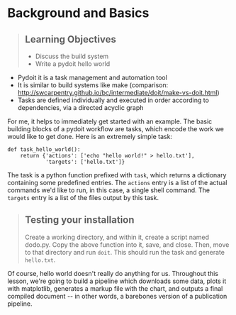 Background and Basics
=====================

> ## Learning Objectives 
>
> * Discuss the build system
> * Write a pydoit hello world

* Pydoit it is a task management and automation tool
* It is similar to build systems like make (comparison: http://swcarpentry.github.io/bc/intermediate/doit/make-vs-doit.html)
* Tasks are defined individually and executed in order according to
  dependencies, via a directed acyclic graph

For me, it helps to immediately get started with an example. The basic building
blocks of a pydoit workflow are tasks, which encode the work we would like to get
done. Here is an extremely simple task:

~~~
def task_hello_world():
    return {'actions': ['echo "hello world!" > hello.txt'],
            'targets': ['hello.txt']}
~~~

The task is a python function prefixed with `task`, which returns a dictionary
containing some predefined entries. The `actions` entry is a list of the
actual commands we'd like to run, in this case, a single shell command. 
The `targets` entry is a list of the files output by this task.


> ## Testing your installation
> 
> Create a working directory, and within it, create a script named
> dodo.py. Copy the above function into it, save, and close. Then, move
> to that directory and run `doit`. This should run the task and generate
> `hello.txt`.

Of course, hello world doesn't really do anything for us. Throughout this lesson,
we're going to build a pipeline which downloads some data, plots it with
matplotlib, generates a markup file with the chart, and outputs a final
compiled document -- in other words, a barebones version of a publication
pipeline.


